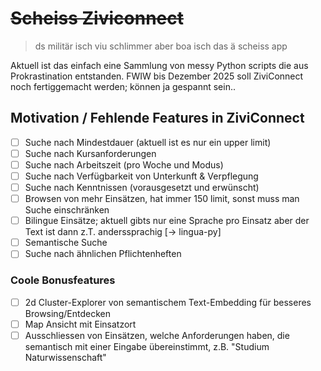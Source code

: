 # ~~Scheiss Ziviconnect~~

> ds militär isch viu schlimmer aber boa isch das ä scheiss app

Aktuell ist das einfach eine Sammlung von messy Python scripts die aus Prokrastination entstanden.
FWIW bis Dezember 2025 soll ZiviConnect noch fertiggemacht werden; können ja gespannt sein..

## Motivation / Fehlende Features in ZiviConnect

- [ ] Suche nach Mindestdauer (aktuell ist es nur ein upper limit)
- [ ] Suche nach Kursanforderungen
- [ ] Suche nach Arbeitszeit (pro Woche und Modus)
- [ ] Suche nach Verfügbarkeit von Unterkunft & Verpflegung
- [ ] Suche nach Kenntnissen (vorausgesetzt und erwünscht)
- [ ] Browsen von mehr Einsätzen, hat immer 150 limit, sonst muss man Suche einschränken
- [ ] Bilingue Einsätze; aktuell gibts nur eine Sprache pro Einsatz aber der Text ist dann z.T. anderssprachig [-> lingua-py]
- [ ] Semantische Suche
- [ ] Suche nach ähnlichen Pflichtenheften

### Coole Bonusfeatures

- [ ] 2d Cluster-Explorer von semantischem Text-Embedding für besseres Browsing/Entdecken
- [ ] Map Ansicht mit Einsatzort
- [ ] Ausschliessen von Einsätzen, welche Anforderungen haben, die semantisch mit einer Eingabe übereinstimmt, z.B. "Studium Naturwissenschaft"
